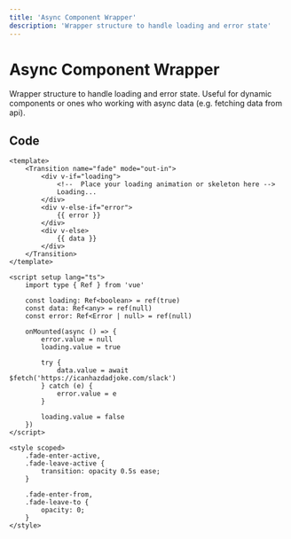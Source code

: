 ```yaml
---
title: 'Async Component Wrapper'
description: 'Wrapper structure to handle loading and error state'
---
```


# Async Component Wrapper

Wrapper structure to handle loading and error state. Useful for dynamic components or ones who working with async data 
(e.g. fetching data from api).

## Code 

```vue [components/MyCustomComponent.vue]
<template>
    <Transition name="fade" mode="out-in">
        <div v-if="loading">
            <!--  Place your loading animation or skeleton here -->
            Loading...
        </div>
        <div v-else-if="error">
            {{ error }}
        </div>
        <div v-else>
            {{ data }}
        </div>
    </Transition>
</template>

<script setup lang="ts">
    import type { Ref } from 'vue'

    const loading: Ref<boolean> = ref(true)
    const data: Ref<any> = ref(null)
    const error: Ref<Error | null> = ref(null)

    onMounted(async () => {
        error.value = null
        loading.value = true

        try {
            data.value = await $fetch('https://icanhazdadjoke.com/slack')
        } catch (e) {
            error.value = e
        }

        loading.value = false
    })
</script>

<style scoped>
    .fade-enter-active,
    .fade-leave-active {
        transition: opacity 0.5s ease;
    }

    .fade-enter-from,
    .fade-leave-to {
        opacity: 0;
    }
</style>

```
